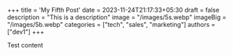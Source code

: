 +++
title = 'My Fifth Post'
date = 2023-11-24T21:17:33+05:30
draft = false
description = "This is a description"
image = "/images/5s.webp"
imageBig = "/images/5b.webp"
categories = ["tech", "sales", "marketing"]
authors = ["dev1"]
+++

Test content
